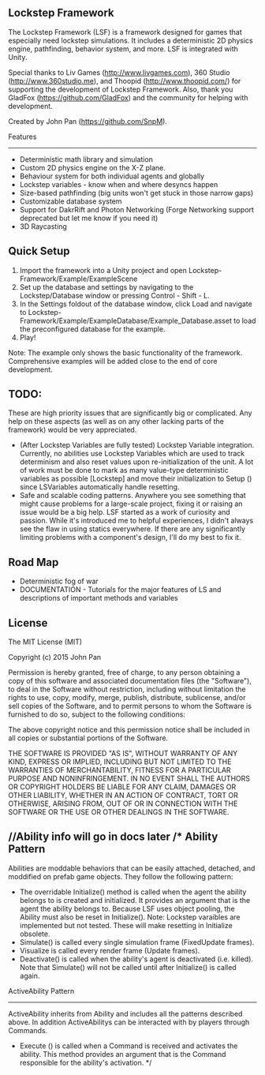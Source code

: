 Lockstep Framework
------------------------
The Lockstep Framework (LSF) is a framework designed for games that especially need lockstep simulations. It includes a deterministic 2D physics engine, pathfinding, behavior system, and more. LSF is integrated with Unity.

Special thanks to Liv Games (http://www.livgames.com), 360 Studio (http://www.360studio.me), and Thoopid (http://www.thoopid.com/) for supporting the development of Lockstep Framework. Also, thank you GladFox (https://github.com/GladFox) and the community for helping with development.

Created by John Pan (https://github.com/SnpM).

Features
__________
- Deterministic math library and simulation
- Custom 2D physics engine on the X-Z plane.
- Behaviour system for both individual agents and globally
- Lockstep variables - know when and where desyncs happen
- Size-based pathfinding (big units won't get stuck in those narrow gaps)
- Customizable database system
- Support for DakrRift and Photon Networking (Forge Networking support deprecated but let me know if you need it)
- 3D Raycasting

Quick Setup
-----------
1. Import the framework into a Unity project and open Lockstep-Framework/Example/ExampleScene
2. Set up the database and settings by navigating to the Lockstep/Database window or pressing Control - Shift - L.
3. In the Settings foldout of the database window, click Load and navigate to Lockstep-Framework/Example/ExampleDatabase/Example_Database.asset to load the preconfigured database for the example.
4. Play!

Note: The example only shows the basic functionality of the framework. Comprehensive examples will be added close to the end of core development.

TODO:
-------
These are high priority issues that are significantly big or complicated. Any help on these aspects (as well as on any other lacking parts of the framework) would be very appreciated.
- (After Lockstep Variables are fully tested) Lockstep Variable integration. Currently, no abilities use Lockstep Variables which are used to track determinism and also reset values upon re-initialization of the unit. A lot of work must be done to mark as many value-type deterministic variables as possible [Lockstep] and move their initialization to Setup () since LSVariables automatically handle resetting.
- Safe and scalable coding patterns. Anywhere you see something that might cause problems for a large-scale project, fixing it or raising an issue would be a big help. LSF started as a work of curiosity and passion. While it's introduced me to helpful experiences, I didn't always see the flaw in using statics everywhere. If there are any significantly limiting problems with a component's design, I'll do my best to fix it.

Road Map
---------
- Deterministic fog of war
- DOCUMENTATION - Tutorials for the major features of LS and descriptions of important methods and variables

License
--------
The MIT License (MIT)

Copyright (c) 2015 John Pan

Permission is hereby granted, free of charge, to any person obtaining a copy
of this software and associated documentation files (the "Software"), to deal
in the Software without restriction, including without limitation the rights
to use, copy, modify, merge, publish, distribute, sublicense, and/or sell
copies of the Software, and to permit persons to whom the Software is
furnished to do so, subject to the following conditions:

The above copyright notice and this permission notice shall be included in all
copies or substantial portions of the Software.

THE SOFTWARE IS PROVIDED "AS IS", WITHOUT WARRANTY OF ANY KIND, EXPRESS OR
IMPLIED, INCLUDING BUT NOT LIMITED TO THE WARRANTIES OF MERCHANTABILITY,
FITNESS FOR A PARTICULAR PURPOSE AND NONINFRINGEMENT. IN NO EVENT SHALL THE
AUTHORS OR COPYRIGHT HOLDERS BE LIABLE FOR ANY CLAIM, DAMAGES OR OTHER
LIABILITY, WHETHER IN AN ACTION OF CONTRACT, TORT OR OTHERWISE, ARISING FROM,
OUT OF OR IN CONNECTION WITH THE SOFTWARE OR THE USE OR OTHER DEALINGS IN THE
SOFTWARE.

//Ability info will go in docs later
/*
Ability Pattern
----------------
Abilities are moddable behaviors that can be easily attached, detached, and moddified on prefab game objects. They follow the following pattern:
- The overridable Initialize() method is called when the agent the ability belongs to is created and initialized. It provides an argument that is the agent the ability belongs to. Because LSF uses object pooling, the Ability must also be reset in Initialize(). Note: Lockstep varaibles are implemented but not tested. These will make resetting in Initialize obsolete.
- Simulate() is called every single simulation frame (FixedUpdate frames).
- Visualize is called every render frame (Update frames).
- Deactivate() is called when the ability's agent is deactivated (i.e. killed). Note that Simulate() will not be called until after Initialize() is called again.

ActiveAbility Pattern
_____________________________
ActiveAbility inherits from Ability and includes all the patterns described above. In addition ActiveAbilitys can be interacted with by players through Commands.
- Execute () is called when a Command is received and activates the ability. This method provides an argument that is the Command responsible for the ability's activation.
 */

